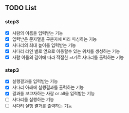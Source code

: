 ## TODO List
### step3
- [x] 사람의 이름을 입력받는 기능
- [x] 입력받은 문자열을 구분자에 따라 파싱하는 기능
- [x] 사다리의 최대 높이를 입력받는 기능
- [x] 사다리 라인 별로 옆으로 이동할수 있는 위치를 생성하는 기능
- [x] 사람 이름의 길이에 따라 적절한 크기로 사다리를 출력하는 기능

### step3
- [x] 실행결과를 입력받는 기능
- [x] 사다리 아래에 실행결과를 출력하는 기능  
- [x] 결과를 보고자하는 사람 or all을 입력받는 기능
- [ ] 사다리를 실행하는 기능
- [ ] 사다리 실행 결과를 출력하는 기능